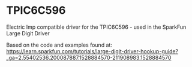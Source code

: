 # TPIC6C596
Electric Imp compatible driver for the TPIC6C596 - used in the SparkFun Large Digit Driver

Based on the code and examples found at: https://learn.sparkfun.com/tutorials/large-digit-driver-hookup-guide?_ga=2.55402536.200087887.1528884570-211908983.1528884570
